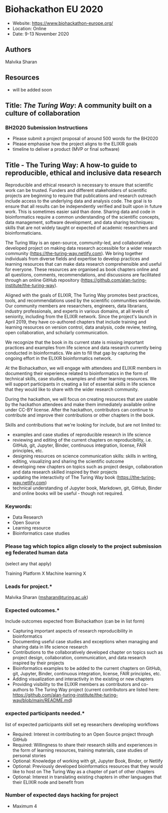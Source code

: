 # Biohackathon EU 2020

- Website: https://www.biohackathon-europe.org/
- Location: Online
- Date: 9-13 November 2020

## Authors

Malvika Sharan

## Resources

- will be added soon

## Title: _The Turing Way_: A community built on a culture of collaboration

### BH2020 Submission Instructions
- Please submit a project proposal of around 500 words for the BH2020
- Please emphasise how the project aligns to the ELIXIR goals
- timeline to deliver a product (MVP or final software)

## Title - The Turing Way: A how-to guide to reproducible, ethical and inclusive data research

Reproducible and ethical research is necessary to ensure that scientific work can be trusted. 
Funders and different stakeholders of scientific projects are beginning to require that publications and research outreach include access to the underlying data and analysis code. 
The goal is to ensure that all results can be independently verified and built upon in future work. 
This is sometimes easier said than done. Sharing data and code in bioinformatics require a common understanding of the scientific concepts, data management, software development, and data sharing techniques: skills that are not widely taught or expected of academic researchers and bioinformaticians. 

The Turing Way is an open-source, community-led, and collaboratively developed project on making data research accessible for a wider research community (https://the-turing-way.netlify.com). 
We bring together individuals from diverse fields and expertise to develop practices and learning resources that can make data research comprehensible and useful for everyone. 
These resources are organised as book chapters online and all questions, comments, recommendations, and discussions are facilitated through an online GitHub repository (https://github.com/alan-turing-institute/the-turing-way).

Aligned with the goals of ELIXIR, The Turing Way promotes best practices, tools, and recommendations used by the scientific communities worldwide. 
Our community members are researchers, engineers, data librarians, industry professionals, and experts in various domains, at all levels of seniority, including from the ELIXIR network. 
Since the project's launch in April 2019, they have co-authored chapters that include training and learning resources on version control, data analysis, code review, testing, open collaboration, and scholarly communication. 

We recognize that the book in its current state is missing important practices and examples from life science and data research currently being conducted in bioinformatics. We aim to fill that gap by capturing the ongoing effort in the ELIXIR bioinformatics network.

At the Biohackathon, we will engage with attendees and ELIXIR members in documenting their experience related to bioinformatics in the form of technical skills, case studies, examples and other learning resources. 
We will support participants in creating a list of essential skills in life science that they would like to share with the wider research community. 

During the hackathon, we will focus on creating resources that are usable by the hackathon attendees and make them immediately available online under CC-BY license. 
After the hackathon, contributors can continue to contribute and improve their contributions or other chapters in the book.

Skills and contributions that we're looking for include, but are not limited to:

- examples and case studies of reproducible research in life science 
- reviewing and editing of the current chapters on reproducibility, i.e. GitHub, git, Jupyter, Binder, continuous integration, license, FAIR principles, etc.
- designing resources on science communication skills: skills in writing, editing, visualizing and sharing the scientific outcome
- developing new chapters on topics such as project design, collaboration and data research skilled inspired by their projects
- updating the interactivity of The Turing Way book (https://the-turing-way.netlify.com)
- technical understanding of Jupyter book, Markdown, git, GitHub, Binder and online books will be useful - though not required.

### Keywords:

- Data Research
- Open Source
- Learning resource
- Bioinformatics case studies

### Please tag which topics align closely to the project submission eg federated human data
(select any that apply)

Training Platform X
Machine learning X

### Leads for project.* 

Malvika Sharan (msharan@turing.ac.uk)

### Expected outcomes.* 

Include outcomes expected from Biohackathon (can be in list form)
- Capturing important aspects of research reproducibility in bioinformatics
- Documenting useful case studies and exceptions when managing and sharing data in life science research
- Contributions to the collaboratively developed chapter on topics such as project design, collaboration, communication, and data research inspired by their projects
- Bioinformatics examples to be added to the current chapters on GitHub, git, Jupyter, Binder, continuous integration, license, FAIR principles, etc.
- Adding visualization and interactivity in the existing or new chapters
- Providing visibility to the ELIXIR members as contributors and co-authors to The Turing Way project (current contributors are listed here: https://github.com/alan-turing-institute/the-turing-way/blob/main/README.md)

### expected participants needed.*

list of expected participants skill set eg researchers developing workflows
- Required: Interest in contributing to an Open Source project through GitHub
- Required: Willingness to share their research skills and experiences in the form of learning resources, training materials, case studies of personal stories
- Optional: Knowledge of working with git, Jupyter Book, Binder, or Netlify
- Optional: Previously developed bioinformatics resources that they would like to host on The Turing Way as a chapter of part of other chapters
- Optional: Interest in translating existing chapters in other languages that their ELIXIR node and benefit from

### Number of expected days hacking for project
- Maximum 4

